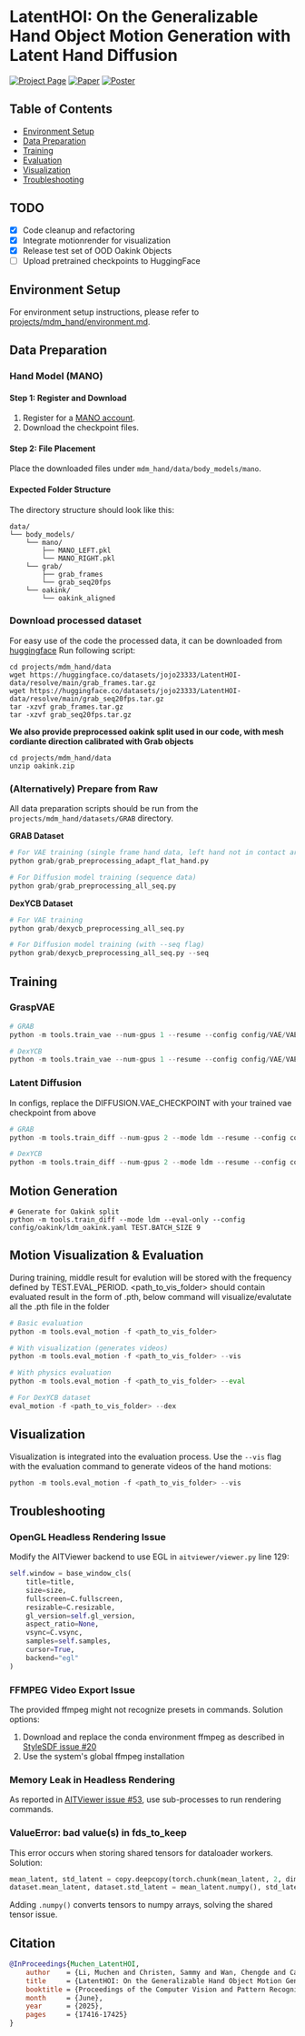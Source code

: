 # LatentHOI: On the Generalizable Hand Object Motion Generation with Latent Hand Diffusion

[![Project Page](https://img.shields.io/badge/Project-Website-blue)](https://jojoml.github.io/latentHOI/)
[![Paper](https://img.shields.io/badge/CVPR-2025-red)](https://openaccess.thecvf.com/content/CVPR2025/papers/Li_LatentHOI_On_the_Generalizable_Hand_Object_Motion_Generation_with_Latent_CVPR_2025_paper.pdf)
[![Poster](https://img.shields.io/badge/Poster-PDF-green)](https://drive.google.com/file/d/1qKdHovBW6kdGMl_u5pVHifSGCANAfx7P/view?usp=sharing)


## Table of Contents
- [Environment Setup](#environment-setup)
- [Data Preparation](#data-preparation)
- [Training](#training)
- [Evaluation](#evaluation)
- [Visualization](#visualization)
- [Troubleshooting](#troubleshooting)

## TODO
- [x] Code cleanup and refactoring
- [x] Integrate motionrender for visualization
- [x] Release test set of OOD Oakink Objects
- [ ] Upload pretrained checkpoints to HuggingFace

## Environment Setup
For environment setup instructions, please refer to [projects/mdm_hand/environment.md](projects/mdm_hand/environment.md).

## Data Preparation

### Hand Model (MANO)
#### Step 1: Register and Download
1. Register for a [MANO account](https://mano.is.tue.mpg.de/).
2. Download the checkpoint files.
#### Step 2: File Placement
Place the downloaded files under `mdm_hand/data/body_models/mano`.
#### Expected Folder Structure
The directory structure should look like this:
```
data/
└── body_models/
    └── mano/
        ├── MANO_LEFT.pkl
        └── MANO_RIGHT.pkl
    └── grab/
        ├── grab_frames
        └── grab_seq20fps
    └── oakink/
        └── oakink_aligned
```

### Download processed dataset
For easy use of the code the processed data, it can be downloaded from [huggingface](https://huggingface.co/datasets/jojo23333/LatentHOI-data)
Run following script:
```
cd projects/mdm_hand/data
wget https://huggingface.co/datasets/jojo23333/LatentHOI-data/resolve/main/grab_frames.tar.gz
wget https://huggingface.co/datasets/jojo23333/LatentHOI-data/resolve/main/grab_seq20fps.tar.gz
tar -xzvf grab_frames.tar.gz
tar -xzvf grab_seq20fps.tar.gz
```

**We also provide preprocessed oakink split used in our code, with mesh cordiante direction calibrated with Grab objects**
```
cd projects/mdm_hand/data
unzip oakink.zip
```


### (Alternatively) Prepare from Raw
All data preparation scripts should be run from the `projects/mdm_hand/datasets/GRAB` directory.

**GRAB Dataset**
```python
# For VAE training (single frame hand data, left hand not in contact are omitted)
python grab/grab_preprocessing_adapt_flat_hand.py

# For Diffusion model training (sequence data)
python grab/grab_preprocessing_all_seq.py
```

**DexYCB Dataset**
```python
# For VAE training
python grab/dexycb_preprocessing_all_seq.py

# For Diffusion model training (with --seq flag)
python grab/dexycb_preprocessing_all_seq.py --seq
```
<!-- ### GraspXL Dataset
```python
python grab/graspxl_preprocessing.py
``` -->

## Training
### GraspVAE 
```python
# GRAB
python -m tools.train_vae --num-gpus 1 --resume --config config/VAE/VAE_grab.yaml

# DexYCB
python -m tools.train_vae --num-gpus 1 --resume --config config/VAE/VAE_dexycb.yaml
```

### Latent Diffusion
In configs, replace the DIFFUSION.VAE_CHECKPOINT with your trained vae checkpoint from above
```python
# GRAB
python -m tools.train_diff --num-gpus 2 --mode ldm --resume --config config/grab/LDM_pretrain_vae.yaml 

# DexYCB
python -m tools.train_diff --num-gpus 2 --mode ldm --resume --config config/dexycb/LDM_pretrain_vae.yaml 
```

## Motion Generation 
```
# Generate for Oakink split
python -m tools.train_diff --mode ldm --eval-only --config config/oakink/ldm_oakink.yaml TEST.BATCH_SIZE 9
```

## Motion Visualization & Evaluation
During training, middle result for evalution will be stored with the frequency defined by TEST.EVAL_PERIOD.
<path_to_vis_folder> should contain evaluated result in the form of .pth, below command will visualize/evalutate all the .pth file in the folder
```python
# Basic evaluation
python -m tools.eval_motion -f <path_to_vis_folder>

# With visualization (generates videos)
python -m tools.eval_motion -f <path_to_vis_folder> --vis

# With physics evaluation
python -m tools.eval_motion -f <path_to_vis_folder> --eval

# For DexYCB dataset
eval_motion -f <path_to_vis_folder> --dex
```

## Visualization
Visualization is integrated into the evaluation process. Use the `--vis` flag with the evaluation command to generate videos of the hand motions:
```python
python -m tools.eval_motion -f <path_to_vis_folder> --vis
```

## Troubleshooting
### OpenGL Headless Rendering Issue
Modify the AITViewer backend to use EGL in `aitviewer/viewer.py` line 129:
```python
self.window = base_window_cls(
    title=title,
    size=size,
    fullscreen=C.fullscreen,
    resizable=C.resizable,
    gl_version=self.gl_version,
    aspect_ratio=None,
    vsync=C.vsync,
    samples=self.samples,
    cursor=True,
    backend="egl"
)
```

### FFMPEG Video Export Issue
The provided ffmpeg might not recognize presets in commands. Solution options:
1. Download and replace the conda environment ffmpeg as described in [StyleSDF issue #20](https://github.com/royorel/StyleSDF/issues/20)
2. Use the system's global ffmpeg installation

### Memory Leak in Headless Rendering
As reported in [AITViewer issue #53](https://github.com/eth-ait/aitviewer/issues/53), use sub-processes to run rendering commands.

### ValueError: bad value(s) in fds_to_keep
This error occurs when storing shared tensors for dataloader workers. Solution:
```python
mean_latent, std_latent = copy.deepcopy(torch.chunk(mean_latent, 2, dim=-1))
dataset.mean_latent, dataset.std_latent = mean_latent.numpy(), std_latent.numpy()
```
Adding `.numpy()` converts tensors to numpy arrays, solving the shared tensor issue.


## Citation
```bibtex
@InProceedings{Muchen_LatentHOI,
    author    = {Li, Muchen and Christen, Sammy and Wan, Chengde and Cai, Yujun and Liao, Renjie and Sigal, Leonid and Ma, Shugao},
    title     = {LatentHOI: On the Generalizable Hand Object Motion Generation with Latent Hand Diffusion.},
    booktitle = {Proceedings of the Computer Vision and Pattern Recognition Conference (CVPR)},
    month     = {June},
    year      = {2025},
    pages     = {17416-17425}
}
```